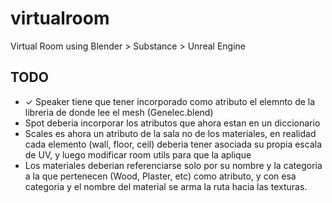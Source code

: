 # virtualroom
Virtual Room using Blender > Substance > Unreal Engine

## TODO

- &#10003; Speaker tiene que tener incorporado como atributo el elemnto de la libreria de donde lee el mesh (Genelec.blend)
- Spot deberia incorporar los atributos que ahora estan en un diccionario
- Scales es ahora un atributo de la sala no de los materiales, en realidad cada elemento (wall, floor, ceil) deberia tener asociada su propia escala de UV, y luego modificar room utils para que la aplique
- Los materiales deberian referenciarse solo por su nombre y la categoria a la que pertenecen (Wood, Plaster, etc) como atributo, y con esa categoria y el nombre del material se arma la ruta hacia las texturas. 
